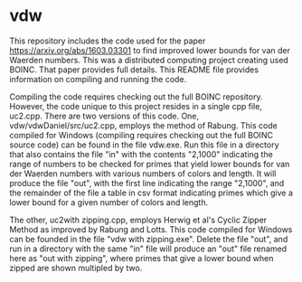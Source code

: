# vdw

This repository includes the code used for the paper https://arxiv.org/abs/1603.03301 to find improved lower bounds for van der Waerden numbers. This was a distributed computing project creating used BOINC. That paper provides full details. This README file provides information on compiling and running the code.

Compiling the code requires checking out the full BOINC repository. However, the code unique to this project resides in a single cpp file, uc2.cpp. There are two versions of this code. One, vdw/vdwDaniel/src/uc2.cpp, employs the method of Rabung. This code compiled for Windows (compiling requires checking out the full BOINC source code) can be found in the file vdw.exe. Run this file in a directory that also contains the file "in" with the contents "2,1000" indicating the range of numbers to be checked for primes that yield lower bounds for van der Waerden numbers with various numbers of colors and length. It will produce the file "out", with the first line indicating the range "2,1000", and the remainder of the file a table in csv format indicating primes which give a lower bound for a given number of colors and length.

The other, uc2with zipping.cpp, employs Herwig et al's Cyclic Zipper Method as improved by Rabung and Lotts. This code compiled for Windows can be founded in the file "vdw with zipping.exe". Delete the file "out", and run in a directory with the same "in" file will produce an "out" file renamed here as "out with zipping", where primes that give a lower bound when zipped are shown multipled by two.
